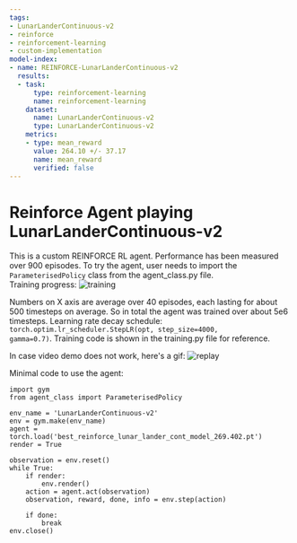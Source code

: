 ```yaml
---
tags:
- LunarLanderContinuous-v2
- reinforce
- reinforcement-learning
- custom-implementation
model-index:
- name: REINFORCE-LunarLanderContinuous-v2
  results:
  - task:
      type: reinforcement-learning
      name: reinforcement-learning
    dataset:
      name: LunarLanderContinuous-v2
      type: LunarLanderContinuous-v2
    metrics:
    - type: mean_reward
      value: 264.10 +/- 37.17
      name: mean_reward
      verified: false
---
```


# **Reinforce** Agent playing **LunarLanderContinuous-v2**
This is a custom REINFORCE RL agent. Performance has been measured over 900 episodes.
To try the agent, user needs to import the `ParameterisedPolicy` class from the agent_class.py file. </br>
Training progress:
![training](training_graph.jpg)

Numbers on X axis are average over 40 episodes, each lasting for about 500 timesteps on average. So in total the agent was trained over about 5e6 timesteps.
Learning rate decay schedule: <code>torch.optim.lr_scheduler.StepLR(opt, step_size=4000, gamma=0.7)</code>. Training code is shown in the training.py file for reference.

In case video demo does not work, here's a gif:
![replay](replay.gif)

Minimal code to use the agent:</br>
```
import gym
from agent_class import ParameterisedPolicy

env_name = 'LunarLanderContinuous-v2'
env = gym.make(env_name)
agent = torch.load('best_reinforce_lunar_lander_cont_model_269.402.pt')
render = True

observation = env.reset()
while True:
    if render:
        env.render()
    action = agent.act(observation)
    observation, reward, done, info = env.step(action)
    
    if done:
        break
env.close()
```